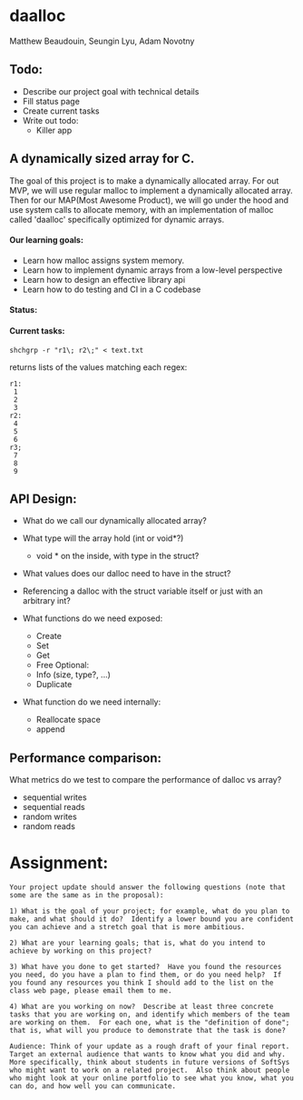 # daalloc
Matthew Beaudouin, Seungin Lyu, Adam Novotny

## Todo:
- Describe our project goal with technical details
- Fill status page
- Create current tasks
- Write out todo:
  - Killer app


## A dynamically sized array for C.

The goal of this project is to make a dynamically allocated array. For out MVP, we will use regular malloc to implement a dynamically allocated array. Then for our MAP(Most Awesome Product), we will go under the hood and use system calls to allocate memory, with an implementation of malloc called 'daalloc' specifically optimized for dynamic arrays.

#### Our learning goals:
- Learn how malloc assigns system memory.
- Learn how to implement dynamic arrays from a low-level perspective
- Learn how to design an effective library api
- Learn how to do testing and CI in a C codebase


#### Status:


#### Current tasks:
```
shchgrp -r "r1\; r2\;" < text.txt
```

returns lists of the values matching each regex:
```
r1:
 1
 2
 3
r2:
 4
 5
 6
r3;
 7
 8
 9
```

## API Design:
- What do we call our dynamically allocated array?
- What type will the array hold (int or void*?)
  - void * on the inside, with type in the struct?
- What values does our dalloc need to have in the struct?
- Referencing a dalloc with the struct variable itself or just with an arbitrary int?
- What functions do we need exposed:
  - Create
  - Set
  - Get
  - Free
  Optional:
  - Info (size, type?, ...)
  - Duplicate

- What function do we need internally:
  - Reallocate space
  - append


## Performance comparison:
What metrics do we test to compare the performance of dalloc vs array?
- sequential writes
- sequential reads
- random writes
- random reads

# Assignment:
```
Your project update should answer the following questions (note that some are the same as in the proposal):

1) What is the goal of your project; for example, what do you plan to make, and what should it do?  Identify a lower bound you are confident you can achieve and a stretch goal that is more ambitious.

2) What are your learning goals; that is, what do you intend to achieve by working on this project?

3) What have you done to get started?  Have you found the resources you need, do you have a plan to find them, or do you need help?  If you found any resources you think I should add to the list on the class web page, please email them to me.

4) What are you working on now?  Describe at least three concrete tasks that you are working on, and identify which members of the team are working on them.  For each one, what is the "definition of done"; that is, what will you produce to demonstrate that the task is done?

Audience: Think of your update as a rough draft of your final report.  Target an external audience that wants to know what you did and why.  More specifically, think about students in future versions of SoftSys who might want to work on a related project.  Also think about people who might look at your online portfolio to see what you know, what you can do, and how well you can communicate.
```
